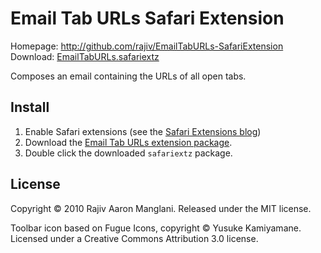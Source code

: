 Email Tab URLs Safari Extension
===========================

Homepage: http://github.com/rajiv/EmailTabURLs-SafariExtension  
Download: [EmailTabURLs.safariextz](http://github.com/downloads/rajiv/EmailTabURLs-SafariExtension/EmailTabURLs.safariextz)

Composes an email containing the URLs of all open tabs.


Install
-------

1. Enable Safari extensions (see the [Safari Extensions blog](http://safariextensions.tumblr.com/post/680219521/post-how-to-enable-extensions-06-09-10))
2. Download the [Email Tab URLs extension package](http://github.com/downloads/rajiv/EmailTabURLs-SafariExtension/EmailTabURLs.safariextz).
3. Double click the downloaded `safariextz` package.


License
-------

Copyright © 2010 Rajiv Aaron Manglani. Released under the MIT license.


Toolbar icon based on Fugue Icons, copyright © Yusuke Kamiyamane. Licensed under a Creative Commons Attribution 3.0 license.
